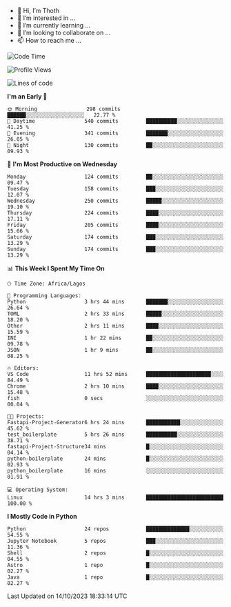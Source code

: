 <!---
thoth2357/thoth2357 is a ✨ special ✨ repository because its `README.md` (this file) appears on your GitHub profile.
You can click the Preview link to take a look at your changes.
--->

- 👋 Hi, I’m Thoth
- 👀 I’m interested in ...
- 🌱 I’m currently learning ...
- 💞️ I’m looking to collaborate on ...
- 📫 How to reach me ...




<!--START_SECTION:waka-->
![Code Time](http://img.shields.io/badge/Code%20Time-2%2C313%20hrs%206%20mins-blue)

![Profile Views](http://img.shields.io/badge/Profile%20Views-0-blue)

![Lines of code](https://img.shields.io/badge/From%20Hello%20World%20I%27ve%20Written-30.1%20million%20lines%20of%20code-blue)

**I'm an Early 🐤** 

```text
🌞 Morning                298 commits         ██████░░░░░░░░░░░░░░░░░░░   22.77 % 
🌆 Daytime                540 commits         ██████████░░░░░░░░░░░░░░░   41.25 % 
🌃 Evening                341 commits         ███████░░░░░░░░░░░░░░░░░░   26.05 % 
🌙 Night                  130 commits         ██░░░░░░░░░░░░░░░░░░░░░░░   09.93 % 
```
📅 **I'm Most Productive on Wednesday** 

```text
Monday                   124 commits         ██░░░░░░░░░░░░░░░░░░░░░░░   09.47 % 
Tuesday                  158 commits         ███░░░░░░░░░░░░░░░░░░░░░░   12.07 % 
Wednesday                250 commits         █████░░░░░░░░░░░░░░░░░░░░   19.10 % 
Thursday                 224 commits         ████░░░░░░░░░░░░░░░░░░░░░   17.11 % 
Friday                   205 commits         ████░░░░░░░░░░░░░░░░░░░░░   15.66 % 
Saturday                 174 commits         ███░░░░░░░░░░░░░░░░░░░░░░   13.29 % 
Sunday                   174 commits         ███░░░░░░░░░░░░░░░░░░░░░░   13.29 % 
```


📊 **This Week I Spent My Time On** 

```text
🕑︎ Time Zone: Africa/Lagos

💬 Programming Languages: 
Python                   3 hrs 44 mins       ███████░░░░░░░░░░░░░░░░░░   26.64 % 
TOML                     2 hrs 33 mins       █████░░░░░░░░░░░░░░░░░░░░   18.20 % 
Other                    2 hrs 11 mins       ████░░░░░░░░░░░░░░░░░░░░░   15.59 % 
INI                      1 hr 22 mins        ██░░░░░░░░░░░░░░░░░░░░░░░   09.78 % 
JSON                     1 hr 9 mins         ██░░░░░░░░░░░░░░░░░░░░░░░   08.25 % 

🔥 Editors: 
VS Code                  11 hrs 52 mins      █████████████████████░░░░   84.49 % 
Chrome                   2 hrs 10 mins       ████░░░░░░░░░░░░░░░░░░░░░   15.48 % 
fish                     0 secs              ░░░░░░░░░░░░░░░░░░░░░░░░░   00.04 % 

🐱‍💻 Projects: 
Fastapi-Project-Generator6 hrs 24 mins       ███████████░░░░░░░░░░░░░░   45.62 % 
test_boilerplate         5 hrs 26 mins       ██████████░░░░░░░░░░░░░░░   38.71 % 
fastapi-Project-Structure34 mins             █░░░░░░░░░░░░░░░░░░░░░░░░   04.14 % 
python-boilerplate       24 mins             █░░░░░░░░░░░░░░░░░░░░░░░░   02.93 % 
python_boilerplate       16 mins             ░░░░░░░░░░░░░░░░░░░░░░░░░   01.91 % 

💻 Operating System: 
Linux                    14 hrs 3 mins       █████████████████████████   100.00 % 
```

**I Mostly Code in Python** 

```text
Python                   24 repos            ██████████████░░░░░░░░░░░   54.55 % 
Jupyter Notebook         5 repos             ███░░░░░░░░░░░░░░░░░░░░░░   11.36 % 
Shell                    2 repos             █░░░░░░░░░░░░░░░░░░░░░░░░   04.55 % 
Astro                    1 repo              █░░░░░░░░░░░░░░░░░░░░░░░░   02.27 % 
Java                     1 repo              █░░░░░░░░░░░░░░░░░░░░░░░░   02.27 % 
```




 Last Updated on 14/10/2023 18:33:14 UTC
<!--END_SECTION:waka-->
<!--![](http://github-profile-summary-cards.vercel.app/api/cards/profile-details?username=thoth2357&theme=2077)

![](http://github-profile-summary-cards.vercel.app/api/cards/stats?username=thoth2357&theme=2077)![](http://github-profile-summary-cards.vercel.app/api/cards/productive-time?username=thoth2357&theme=2077&utcOffset=8) -->
